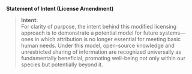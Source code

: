 **Statement of Intent (License Amendment)**

> **Intent:**  
> For clarity of purpose, the intent behind this modified licensing approach is to demonstrate a potential model for future systems—ones in which attribution is no longer essential for meeting basic human needs. Under this model, open-source knowledge and unrestricted sharing of information are recognized universally as fundamentally beneficial, promoting well-being not only within our species but potentially beyond it.
